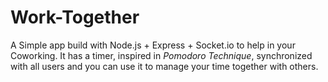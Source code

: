 # Work-Together

A Simple app build with Node.js + Express + Socket.io to help in your Coworking. It has a timer, inspired in _Pomodoro Technique_, synchronized with all users and you can use it to manage your time together with others.

